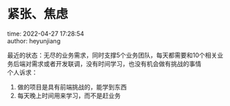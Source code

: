 # 紧张、焦虑

time: 2022-04-27 17:28:54  
author: heyunjiang

最近的状态：无尽的业务需求，同时支撑5个业务团队，每天都需要和10个相关业务后端对需求或者开发联调，没有时间学习，也没有机会做有挑战的事情  
个人诉求：
1. 做的项目是具有前端挑战的，能学到东西
2. 每天晚上时间用来学习，而不是赶业务
